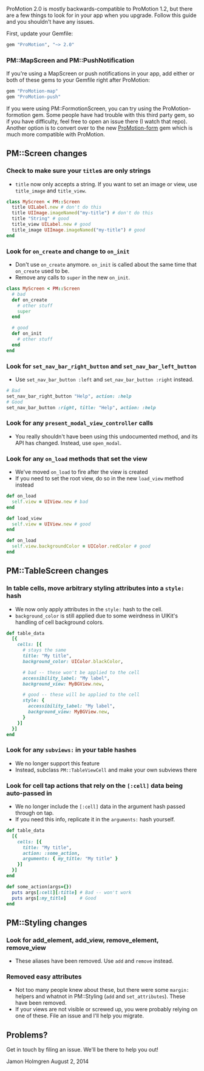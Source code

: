 ProMotion 2.0 is mostly backwards-compatible to ProMotion 1.2, but there are a few things to look for in your app when you upgrade. Follow this guide and you shouldn't have any issues.

First, update your Gemfile:

```ruby
gem "ProMotion", "~> 2.0"
```

### PM::MapScreen and PM::PushNotification

If you're using a MapScreen or push notifications in your app, add either or both of these gems to your Gemfile right after ProMotion:

```ruby
gem "ProMotion-map"
gem "ProMotion-push"
```

If you were using PM::FormotionScreen, you can try using the ProMotion-formotion gem. Some people have had trouble with this third party gem, so if you have difficulty, feel free to open an issue there (I watch that repo). Another option is to convert over to the new [ProMotion-form](https://github.com/clearsightstudio/ProMotion-form) gem which is much more compatible with ProMotion.

## PM::Screen changes

### Check to make sure your `title`s are only strings

* `title` now only accepts a string. If you want to set an image or view, use `title_image` and `title_view`.

```ruby
class MyScreen < PM::Screen
  title UILabel.new # don't do this
  title UIImage.imageNamed("my-title") # don't do this
  title "String" # good
  title_view UILabel.new # good
  title_image UIImage.imageNamed("my-title") # good
end
```

### Look for `on_create` and change to `on_init`

* Don't use `on_create` anymore. `on_init` is called about the same time that `on_create` used to be.
* Remove any calls to `super` in the new `on_init`.

```ruby
class MyScreen < PM::Screen
  # bad
  def on_create
    # other stuff
    super
  end

  # good
  def on_init
    # other stuff
  end
end
```

### Look for `set_nav_bar_right_button` and `set_nav_bar_left_button`

* Use `set_nav_bar_button :left` and `set_nav_bar_button :right` instead.

```ruby
# Bad
set_nav_bar_right_button "Help", action: :help
# Good
set_nav_bar_button :right, title: "Help", action: :help
```

### Look for any `present_modal_view_controller` calls

* You really shouldn't have been using this undocumented method, and its API has changed. Instead, use `open_modal`.

### Look for any `on_load` methods that set the view

* We've moved `on_load` to fire after the view is created
* If you need to set the root view, do so in the new `load_view` method instead

```ruby
def on_load
  self.view = UIView.new # bad
end

def load_view
  self.view = UIView.new # good
end

def on_load
  self.view.backgroundColor = UIColor.redColor # good
end
```

## PM::TableScreen changes

### In table cells, move arbitrary styling attributes into a `style:` hash

* We now only apply attributes in the `style:` hash to the cell.
* `background_color` is still applied due to some weirdness in UIKit's handling of cell background colors.

```ruby
def table_data
  [{
    cells: [{
      # stays the same
      title: "My title",
      background_color: UIColor.blackColor,

      # bad -- these won't be applied to the cell
      accessibility_label: "My label", 
      background_view: MyBGView.new,

      # good -- these will be applied to the cell
      style: {
        accessibility_label: "My label", 
        background_view: MyBGView.new,        
      }
    }]
  }]
end
```

### Look for any `subviews:` in your table hashes

* We no longer support this feature
* Instead, subclass `PM::TableViewCell` and make your own subviews there

### Look for cell tap actions that rely on the `[:cell]` data being auto-passed in

* We no longer include the `[:cell]` data in the argument hash passed through on tap.
* If you need this info, replicate it in the `arguments:` hash yourself.

```ruby
def table_data
  [{
    cells: [{
      title: "My title",
      action: :some_action,
      arguments: { my_title: "My title" }
    }]
  }]
end

def some_action(args={})
  puts args[:cell][:title] # Bad -- won't work
  puts args[:my_title]     # Good
end
```

## PM::Styling changes

### Look for add_element, add_view, remove_element, remove_view

* These aliases have been removed. Use `add` and `remove` instead.

### Removed easy attributes

* Not too many people knew about these, but there were some `margin:` helpers and whatnot in PM::Styling (`add` and `set_attributes`). These have been removed.
* If your views are not visible or screwed up, you were probably relying on one of these. File an issue and I'll help you migrate.

## Problems?

Get in touch by filing an issue. We'll be there to help you out!

Jamon Holmgren
August 2, 2014



